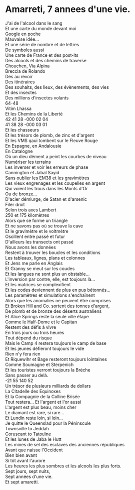 # Amarreti, 7 annees d'une vie.  
  
J'ai de l'alcool dans le sang  
Et une carte du monde devant moi  
Google en poche  
Mauvaise idée...  
Et une série de nombre et de lettres  
De symboles aussi  
Une carte de France et des post-its  
Des alcools et des chemins de traverse  
Chouchen, Via Alpina  
Breccia de Rolando  
Des au revoir  
Des itinéraires  
Des souhaits, des lieux, des évènements, des vies  
Et des insectes  
Des millions d'insectes volants  
64-48  
Vitim Lhassa  
Et les Chemins de la Liberté  
42 41 28 -000 02 04  
41 38 28 -000 03 01  
Et les chasseurs  
Et les trésors de plomb, de zinc et d'argent  
Et les VMS qaui tombent sur le Fleuve Rouge  
En Espagne, en Andalousie  
En Catalogne  
Où un dieu dément a peint les courbes de niveau  
Numériser les terrains  
Les inverser et voir les erreurs de phase  
Cannington et Jabal Sayid  
Sans oublier les EM38 et les gravimètres  
Les vieux engrenages et les coupelles en argent  
Qui voient les trous dans les Monts d'Or  
Ou de bronze...  
D'acier démiurge, de Satan et d'arsenic  
Filer droit  
Selon trois axes Lambert  
250 et 175 kilomètres  
Alors que se forme un triangle  
Et ne savons pas où se trouve la cave  
Et le gravimètre et le voltmètre  
Oscillent entre passé et futur  
D'ailleurs les transects ont passé  
Nous avons les données  
Restent à trouver les boucles et les conditions  
Les tableaux, lignes, plans et colonnes  
Et Jens me parle en Anglais  
Et Granny se meut sur les coudes  
Et les langues ne sont plus un obstable...  
L'inversion par contre, elle, est toujours là...  
Et les matrices se complexifient  
Et les codes deviennent de plus en pus bétonnés...  
Les paramètres et simulations s'enchaînent  
Alors que les anomalies ne peuvent être comprises  
Et Broken Hill and Co. sortent des tonnes d'argent,  
De plomb et de bronze des déserts australiens  
Et Alice Springs reste la seule ville étape  
Comme le Half-Dome et le Capitan  
Restent des défis à vivre  
En trois jours ou trois heures  
Tout dépend du risque  
Mais le Camp 4 restera toujours le camp de base  
Et les jeunes défieront toujours le vide  
Rien n'y fera rien  
Et Riquewihr et Bage resteront toujours lointaines  
Comme Soumagne et Sterpenich  
Et les touristes verront toujours la Brèche  
Sans passer au delà.  
-21 55 140 52  
Un trésor de plusieurs milliards de dollars  
La Citadelle des Equinoxes  
Et la Compagnie de la Colline Brisée  
Tout restera... Et l'argent et l'or aussi  
L'argent est plus beau, moins cher  
Le diamant est rare, si rare...  
Et Lundin reste loin, si loin...  
Je quitte le Queenslad pour la Péninscule  
Townsville to Jeddah  
Coruscant to Tatouïne  
Et les lunes de Jaba le Hutt  
Les mines de sel des esclaves des anciennes républiques  
Avant que naisse l'Occident  
Bien bien avant  
Si tôt avant l'aurore  
Les heures les plus sombres et les alcools les plus forts.  
Sept jours, sept nuits,  
Sept années d'une vie.  
Et sept amaretti.